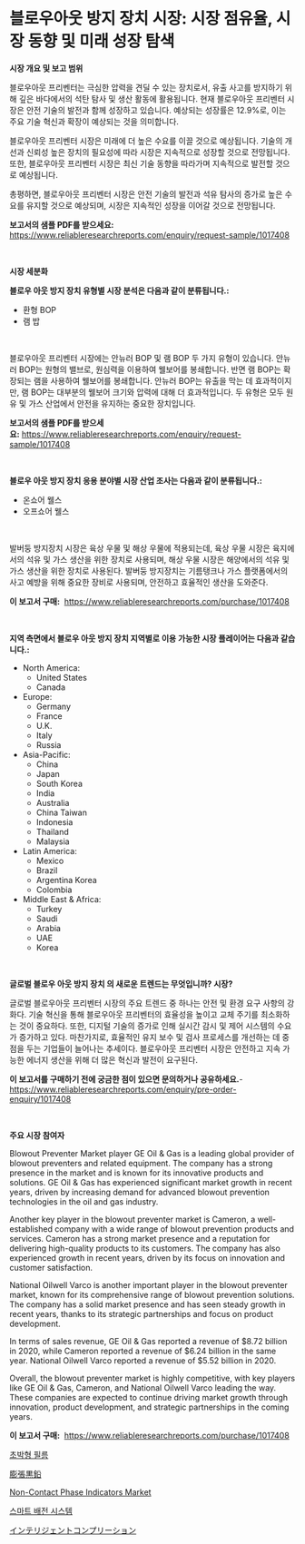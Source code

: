 <p><h1>블로우아웃 방지 장치 시장: 시장 점유율, 시장 동향 및 미래 성장 탐색</h1></p><p><strong>시장 개요 및 보고 범위</strong></p>
<p><p>블로우아웃 프리벤터는 극심한 압력을 견딜 수 있는 장치로서, 유출 사고를 방지하기 위해 깊은 바다에서의 석탄 탐사 및 생산 활동에 활용됩니다. 현재 블로우아웃 프리벤터 시장은 안전 기술의 발전과 함께 성장하고 있습니다. 예상되는 성장률은 12.9%로, 이는 주요 기술 혁신과 확장이 예상되는 것을 의미합니다.</p><p>블로우아웃 프리벤터 시장은 미래에 더 높은 수요를 이끌 것으로 예상됩니다. 기술의 개선과 신뢰성 높은 장치의 필요성에 따라 시장은 지속적으로 성장할 것으로 전망됩니다. 또한, 블로우아웃 프리벤터 시장은 최신 기술 동향을 따라가며 지속적으로 발전할 것으로 예상됩니다.</p><p>총평하면, 블로우아웃 프리벤터 시장은 안전 기술의 발전과 석유 탐사의 증가로 높은 수요를 유지할 것으로 예상되며, 시장은 지속적인 성장을 이어갈 것으로 전망됩니다.</p></p>
<p><strong>보고서의 샘플 PDF를 받으세요:</strong> <a href="https://www.reliableresearchreports.com/enquiry/request-sample/1017408">https://www.reliableresearchreports.com/enquiry/request-sample/1017408</a></p>
<p>&nbsp;</p>
<p><strong>시장 세분화</strong></p>
<p><strong>블로우 아웃 방지 장치 유형별 시장 분석은 다음과 같이 분류됩니다.:</strong></p>
<p><ul><li>환형 BOP</li><li>램 밥</li></ul></p>
<p>&nbsp;</p>
<p><p>블로우아웃 프리벤터 시장에는 안뉴러 BOP 및 램 BOP 두 가지 유형이 있습니다. 안뉴러 BOP는 원형의 밸브로, 원심력을 이용하여 웰보어를 봉쇄합니다. 반면 램 BOP는 확장되는 램을 사용하여 웰보어를 봉쇄합니다. 안뉴러 BOP는 유출을 막는 데 효과적이지만, 램 BOP는 대부분의 웰보어 크기와 압력에 대해 더 효과적입니다. 두 유형은 모두 원유 및 가스 산업에서 안전을 유지하는 중요한 장치입니다.</p></p>
<p><strong>보고서의 샘플 PDF를 받으세요:</strong>&nbsp;<a href="https://www.reliableresearchreports.com/enquiry/request-sample/1017408">https://www.reliableresearchreports.com/enquiry/request-sample/1017408</a></p>
<p>&nbsp;</p>
<p><strong> 블로우 아웃 방지 장치 응용 분야별 시장 산업 조사는 다음과 같이 분류됩니다.:</strong></p>
<p><ul><li>온쇼어 웰스</li><li>오프쇼어 웰스</li></ul></p>
<p>&nbsp;</p>
<p><p>발버둥 방지장치 시장은 육상 우물 및 해상 우물에 적용되는데, 육상 우물 시장은 육지에서의 석유 및 가스 생산을 위한 장치로 사용되며, 해상 우물 시장은 해양에서의 석유 및 가스 생산을 위한 장치로 사용된다. 발버둥 방지장치는 기름탱크나 가스 플랫폼에서의 사고 예방을 위해 중요한 장비로 사용되며, 안전하고 효율적인 생산을 도와준다.</p></p>
<p><strong>이 보고서 구매:</strong>&nbsp; <a href="https://www.reliableresearchreports.com/purchase/1017408">https://www.reliableresearchreports.com/purchase/1017408</a></p>
<p>&nbsp;</p>
<p><strong>지역 측면에서 블로우 아웃 방지 장치 지역별로 이용 가능한 시장 플레이어는 다음과 같습니다.:</strong></p>
<p><ul>
    <li>
        North America:
        <ul>
            <li>United States</li>
            <li>Canada</li>
        </ul>
    </li>
    <li>
        Europe:
        <ul>
            <li>Germany</li>
            <li>France</li>
            <li>U.K.</li>
            <li>Italy</li>
            <li>Russia</li>
        </ul>
    </li>
    <li>
        Asia-Pacific:
        <ul>
            <li>China</li>
            <li>Japan</li>
            <li>South Korea</li>
            <li>India</li>
            <li>Australia</li>
            <li>China Taiwan</li>
            <li>Indonesia</li>
            <li>Thailand</li>
            <li>Malaysia</li>
        </ul>
    </li>
    <li>
        Latin America:
        <ul>
            <li>Mexico</li>
            <li>Brazil</li>
            <li>Argentina Korea</li>
            <li>Colombia</li>
        </ul>
    </li>
    <li>
        Middle East & Africa:
        <ul>
            <li>Turkey</li>
            <li>Saudi</li>
            <li>Arabia</li>
            <li>UAE</li>
            <li>Korea</li>
        </ul>
    </li>
    </ul></p>
<p>&nbsp;</p>
<p><strong>글로벌 블로우 아웃 방지 장치 의 새로운 트렌드는 무엇입니까? 시장?</strong></p>
<p><p>글로벌 블로우아웃 프리벤터 시장의 주요 트렌드 중 하나는 안전 및 환경 요구 사항의 강화다. 기술 혁신을 통해 블로우아웃 프리벤터의 효율성을 높이고 교체 주기를 최소화하는 것이 중요하다. 또한, 디지털 기술의 증가로 인해 실시간 감시 및 제어 시스템의 수요가 증가하고 있다. 마찬가지로, 효율적인 유지 보수 및 검사 프로세스를 개선하는 데 중점을 두는 기업들이 늘어나는 추세이다. 블로우아웃 프리벤터 시장은 안전하고 지속 가능한 에너지 생산을 위해 더 많은 혁신과 발전이 요구된다.</p></p>
<p><strong>이 보고서를 구매하기 전에 궁금한 점이 있으면 문의하거나 공유하세요.</strong>- <a href="https://www.reliableresearchreports.com/enquiry/pre-order-enquiry/1017408">https://www.reliableresearchreports.com/enquiry/pre-order-enquiry/1017408</a></p>
<p>&nbsp;</p>
<p><strong>주요 시장 참여자</strong></p>
<p><p>Blowout Preventer Market player GE Oil & Gas is a leading global provider of blowout preventers and related equipment. The company has a strong presence in the market and is known for its innovative products and solutions. GE Oil & Gas has experienced significant market growth in recent years, driven by increasing demand for advanced blowout prevention technologies in the oil and gas industry.</p><p>Another key player in the blowout preventer market is Cameron, a well-established company with a wide range of blowout prevention products and services. Cameron has a strong market presence and a reputation for delivering high-quality products to its customers. The company has also experienced growth in recent years, driven by its focus on innovation and customer satisfaction.</p><p>National Oilwell Varco is another important player in the blowout preventer market, known for its comprehensive range of blowout prevention solutions. The company has a solid market presence and has seen steady growth in recent years, thanks to its strategic partnerships and focus on product development.</p><p>In terms of sales revenue, GE Oil & Gas reported a revenue of $8.72 billion in 2020, while Cameron reported a revenue of $6.24 billion in the same year. National Oilwell Varco reported a revenue of $5.52 billion in 2020.</p><p>Overall, the blowout preventer market is highly competitive, with key players like GE Oil & Gas, Cameron, and National Oilwell Varco leading the way. These companies are expected to continue driving market growth through innovation, product development, and strategic partnerships in the coming years.</p></p>
<p><strong>이 보고서 구매:</strong>&nbsp;&nbsp;<a href="https://www.reliableresearchreports.com/purchase/1017408">https://www.reliableresearchreports.com/purchase/1017408</a></p>
<p><p><a href="https://medium.com/@stephenstevens11/%EC%B4%88%EB%B0%95%EB%A7%89-%EC%8B%9C%EC%9E%A5-%EC%A0%84%EB%A7%9D-%EC%82%B0%EC%97%85-%EA%B0%9C%EC%9A%94-%EB%B0%8F-%EC%98%88%EC%B8%A1-2024%EB%85%84%EB%B6%80%ED%84%B0-2031%EB%85%84%EA%B9%8C%EC%A7%80-de9e289decd2">초박형 필름</a></p><p><a href="https://medium.com/@janaflo/%E6%8B%A1%E5%A4%A7%E3%82%B0%E3%83%A9%E3%83%95%E3%82%A1%E3%82%A4%E3%83%88%E5%B8%82%E5%A0%B4%E5%88%86%E6%9E%90-%E3%81%9D%E3%81%AEcagr-%E5%B8%82%E5%A0%B4%E3%82%BB%E3%82%B0%E3%83%A1%E3%83%B3%E3%83%86%E3%83%BC%E3%82%B7%E3%83%A7%E3%83%B3-%E3%81%9D%E3%81%97%E3%81%A6%E3%82%B0%E3%83%AD%E3%83%BC%E3%83%90%E3%83%AB%E7%94%A3%E6%A5%AD%E6%A6%82%E8%A6%81-0a1d2992b483">膨張黒鉛</a></p><p><a href="https://lydian-appliance-61d.notion.site/Non-Contact-Phase-Indicators-Market-Research-Report-Forecasted-for-Period-from-2024-2031-by-Marke-1471bf38ed504d2b9c01bbbb9495fde8">Non-Contact Phase Indicators Market</a></p><p><a href="https://medium.com/@stephenstevens11/%EC%8A%A4%EB%A7%88%ED%8A%B8-%EC%A0%84%EB%A0%A5-%EB%B6%84%EB%B0%B0-%EC%8B%9C%EC%8A%A4%ED%85%9C-%EC%8B%9C%EC%9E%A5-%EA%B7%9C%EB%AA%A8-cagr-%ED%8A%B8%EB%A0%8C%EB%93%9C-2024-2030-f2e5ab15267c">스마트 배전 시스템</a></p><p><a href="https://github.com/hwbcz413288296/Market-Research-Report-List-1/blob/main/2452207189202.md">インテリジェントコンプリーション</a></p></p>
